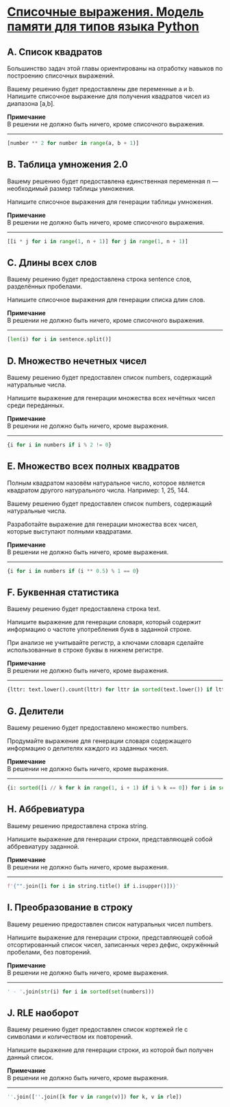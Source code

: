 # [Списочные выражения. Модель памяти для типов языка Python](https://education.yandex.ru/handbook/python/article/spisochnye-vyrazheniya-model-pamyati-dlya-tipov-yazyka-python)
## A. Список квадратов
Большинство задач этой главы ориентированы на отработку навыков по построению списочных выражений.  

Вашему решению будет предоставлены две переменные a и b. Напишите списочное выражение для получения квадратов чисел из диапазона [a,b].  

**Примечание**  
В решении не должно быть ничего, кроме списочного выражения.  

---
```python
[number ** 2 for number in range(a, b + 1)]
```

## B. Таблица умножения 2.0
Вашему решению будет предоставлена единственная переменная n — необходимый размер таблицы умножения.  

Напишите списочное выражения для генерации таблицы умножения.  

**Примечание**  
В решении не должно быть ничего, кроме списочного выражения.  

---
```python
[[i * j for i in range(1, n + 1)] for j in range(1, n + 1)]
```

## C. Длины всех слов
Вашему решению будет предоставлена строка sentence слов, разделённых пробелами.  

Напишите списочное выражения для генерации списка длин слов.  

**Примечание**  
В решении не должно быть ничего, кроме списочного выражения.  

---
```python
[len(i) for i in sentence.split()]
```

## D. Множество нечетных чисел
Вашему решению будет предоставлен список numbers, содержащий натуральные числа.  

Напишите выражение для генерации множества всех нечётных чисел среди переданных.  

**Примечание**  
В решении не должно быть ничего, кроме выражения.  

---
```python
{i for i in numbers if i % 2 != 0}
```

## E. Множество всех полных квадратов
Полным квадратом назовём натуральное число, которое является квадратом другого натурального числа. Например: 1, 25, 144.  

Вашему решению будет предоставлен список numbers, содержащий натуральные числа.  

Разработайте выражение для генерации множества всех чисел, которые выступают полными квадратами.  

**Примечание**  
В решении не должно быть ничего, кроме выражения.  

---
```python
{i for i in numbers if (i ** 0.5) % 1 == 0}
```

## F. Буквенная статистика
Вашему решению будет предоставлена строка text.  

Напишите выражение для генерации словаря, который содержит информацию о частоте употребления букв в заданной строке.  

При анализе не учитывайте регистр, а ключами словаря сделайте использованные в строке буквы в нижнем регистре.  

**Примечание**  
В решении не должно быть ничего, кроме выражения.  

---
```python
{lttr: text.lower().count(lttr) for lttr in sorted(text.lower()) if lttr.isalpha()}
```

## G. Делители
Вашему решению будет предоставлено множество numbers.  

Продумайте выражение для генерации словаря содержащего информацию о делителях каждого из заданных чисел.  

**Примечание**  
В решении не должно быть ничего, кроме выражения.  

---
```python
{i: sorted([i // k for k in range(1, i + 1) if i % k == 0]) for i in sorted(numbers)}
```

## H. Аббревиатура
Вашему решению предоставлена строка string.  

Напишите выражение для генерации строки, представляющей собой аббревиатуру заданной.  

**Примечание**  
В решении не должно быть ничего, кроме выражения.  

---
```python
f'{"".join([i for i in string.title() if i.isupper()])}'
```

## I. Преобразование в строку
Вашему решению предоставлен список натуральных чисел numbers.  

Напишите выражение для генерации строки, представляющей собой отсортированный список чисел, записанных через дефис, окружённый пробелами, без повторений.  

**Примечание**  
В решении не должно быть ничего, кроме выражения.  

---
```python
' - '.join(str(i) for i in sorted(set(numbers)))
```

## J. RLE наоборот
Вашему решению будет предоставлен список кортежей rle с символами и количеством их повторений.  

Напишите выражение для генерации строки, из которой был получен данный список.  

**Примечание**  
В решении не должно быть ничего, кроме выражения.  

---
```python
''.join([''.join([k for v in range(v)]) for k, v in rle])
```
